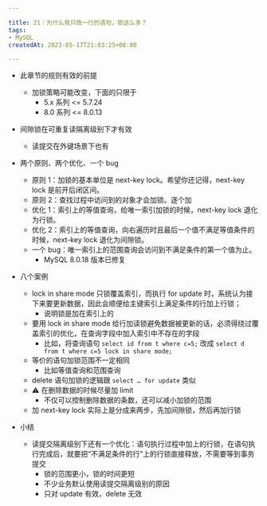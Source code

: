 ```yaml
---

title: 21｜为什么我只改一行的语句，锁这么多？
tags:
- MySQL
createdAt: 2023-05-17T21:03:25+08:00

---
```


- 此章节的规则有效的前提
  - 加锁策略可能改变，下面的只限于
    - 5.x 系列 <= 5.7.24
    - 8.0 系列 <= 8.0.13

- 间隙锁在可重复读隔离级别下才有效
  - 读提交在外键场景下也有

- 两个原则、两个优化、一个 bug
  - 原则 1：加锁的基本单位是 next-key lock。希望你还记得，next-key lock 是前开后闭区间。
  - 原则 2：查找过程中访问到的对象才会加锁。逐个加
  - 优化 1：索引上的等值查询，给唯一索引加锁的时候，next-key lock 退化为行锁。
  - 优化 2：索引上的等值查询，向右遍历时且最后一个值不满足等值条件的时候，next-key lock 退化为间隙锁。
  - 一个 bug：唯一索引上的范围查询会访问到不满足条件的第一个值为止。
    - MySQL 8.0.18 版本已修复

- 八个案例
  - lock in share mode 只锁覆盖索引，而执行 for update 时，系统认为接下来要更新数据，因此会顺便给主键索引上满足条件的行加上行锁；
    - 说明锁是加在索引上的
  - 要用 lock in share mode 给行加读锁避免数据被更新的话，必须得绕过覆盖索引的优化，在查询字段中加入索引中不存在的字段
    - 比如，将查询语句 `select id from t where c=5;` 改成 `select d from t where c=5 lock in share mode;`
  - 等价的语句加锁范围不一定相同
    - 比如等值查询和范围查询
  - delete 语句加锁的逻辑跟 `select … for update` 类似
  - ⚠️ 在删除数据的时候尽量加 limit
    - 不仅可以控制删除数据的条数，还可以减小加锁的范围
  - 加 next-key lock 实际上是分成来两步，先加间隙锁，然后再加行锁

- 小结
  - 读提交隔离级别下还有一个优化：语句执行过程中加上的行锁，在语句执行完成后，就要把“不满足条件的行”上的行锁直接释放，不需要等到事务提交
    - 锁的范围更小，锁的时间更短
    - 不少业务默认使用读提交隔离级别的原因
    - 只对 update 有效，delete 无效
